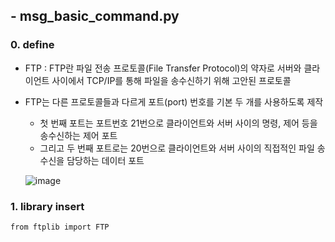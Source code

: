 ## - msg_basic_command.py
### 0. define
- FTP : FTP란 파일 전송 프로토콜(File Transfer Protocol)의 약자로 서버와 클라이언트 사이에서 TCP/IP를 통해 파일을 송수신하기 위해 고안된 프로토콜
- FTP는 다른 프로토콜들과 다르게 포트(port) 번호를 기본 두 개를 사용하도록 제작
  - 첫 번째 포트는 포트번호 21번으로 클라이언트와 서버 사이의 명령, 제어 등을 송수신하는 제어 포트 
  - 그리고 두 번째 포트로는 20번으로 클라이언트와 서버 사이의 직접적인 파일 송 수신을 담당하는 데이터 포트
 
  ![image](https://github.com/damleez/dam_LIO-SAM/assets/108650199/883b64ee-65e0-4f84-8d69-74637b4372a1)

### 1. library insert
```
from ftplib import FTP
```
